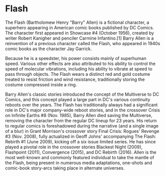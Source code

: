 # Flash

The Flash (Bartholomew Henry "Barry" Allen) is a fictional character, a superhero appearing in American comic books published by DC Comics. The character first appeared in Showcase #4 (October 1956), created by writer Robert Kanigher and penciler Carmine Infantino.[1] Barry Allen is a reinvention of a previous character called the Flash, who appeared in 1940s comic books as the character Jay Garrick.

Because he is a speedster, his power consists mainly of superhuman speed. Various other effects are also attributed to his ability to control the speed of molecular vibrations, including his ability to vibrate at speed to pass through objects. The Flash wears a distinct red and gold costume treated to resist friction and wind resistance, traditionally storing the costume compressed inside a ring.

Barry Allen's classic stories introduced the concept of the Multiverse to DC Comics, and this concept played a large part in DC's various continuity reboots over the years. The Flash has traditionally always had a significant role in DC's major company-wide reboot stories, and in the crossover Crisis on Infinite Earths #8 (Nov. 1985), Barry Allen died saving the Multiverse, removing the character from the regular DC lineup for 23 years. His return to regular comics is foreshadowed during the narrative (and a single image of a blur) in Grant Morrison's crossover story Final Crisis: Rogues' Revenge #3 (Nov. 2008), fully actualized in Geoff Johns' accompanying The Flash: Rebirth #1 (June 2009), kicking off a six issue limited series. He has since played a pivotal role in the crossover stories Blackest Night (2009), Flashpoint (2011), Convergence (2015), and DC Rebirth (2016). Allen is the most well-known and commonly featured individual to take the mantle of the Flash, being present in numerous media adaptations, one-shots and comic-book story-arcs taking place in alternate universes. 
